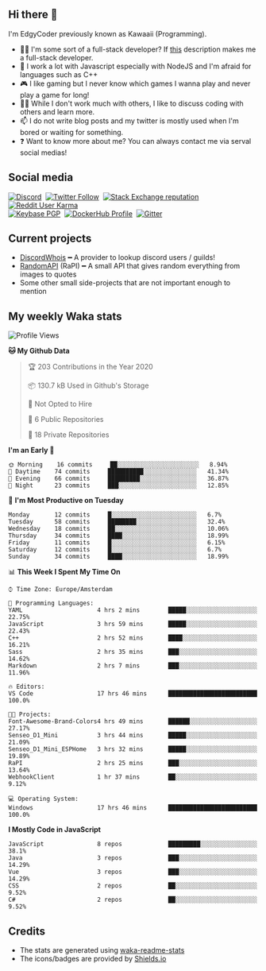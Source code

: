 ## Hi there 👋
I'm EdgyCoder previously known as Kawaaii (Programming).  
- 👨‍💻 I'm some sort of a full-stack developer? If [this](https://www.w3schools.com/whatis/whatis_fullstack.asp) description makes me a full-stack developer.
- 🌱 I work a lot with Javascript especially with NodeJS and I'm afraid for languages such as C++
- 🎮 I like gaming but I never know which games I wanna play and never play a game for long!
- 👯‍♀️ While I don't work much with others, I like to discuss coding with others and learn more.
- 📫 I do not write blog posts and my twitter is mostly used when I'm bored or waiting for something.
- ❓ Want to know more about me? You can always contact me via serval social medias!

## Social media
[![Discord](https://img.shields.io/discord/661411850856038431?label=Discord%20Guild&style=for-the-badge&logo=discord&logoColor=ffffff)](https://discord.gg/44yKPxm)
‎‎ [![Twitter Follow](https://img.shields.io/twitter/follow/edgycoder?color=%231DA1F2&label=Twitter&style=for-the-badge&logo=twitter&logoColor=ffffff)](https://twitter.com/EdgyCoder)
‎‎ [![Stack Exchange reputation](https://img.shields.io/stackexchange/stackoverflow/r/12418331?color=%23F48024&label=Stack%20overflow&style=for-the-badge&logo=stackoverflow&logoColor=ffffff)](https://stackoverflow.com/users/12418331/kawaaii)
‎‎ [![Reddit User Karma](https://img.shields.io/reddit/user-karma/combined/Kawaaii-Programming?label=Reddit&style=for-the-badge&logo=reddit&logoColor=ffffff)](https://www.reddit.com/user/Kawaaii-Programming)  
‎‎ [![Keybase PGP](https://img.shields.io/keybase/pgp/kawaaii?label=Keybase&logo=keybase&logoColor=ffffff&style=for-the-badge)](https://keybase.io/kawaaii)
‎‎ [![DockerHub Profile](https://img.shields.io/badge/DockerHub-kawaaii-informational?style=for-the-badge&logo=docker&logoColor=ffffff)](https://hub.docker.com/u/kawaaii)
‎‎ [![Gitter](https://img.shields.io/gitter/room/edgy-irrelevant/community?label=edgy-irrelevant&logo=gitter&logoColor=ffffff&style=for-the-badge)](https://gitter.im/edgy-irrelevant/community)

## Current projects
- [DiscordWhois](https://discordwhois.xyz) ━ A provider to lookup discord users / guilds!
- [RandomAPI](https://random.rest) (RaPI) ━ A small API that gives random everything from images to quotes
- Some other small side-projects that are not important enough to mention

## My weekly Waka stats
<!--START_SECTION:waka-->
![Profile Views](http://img.shields.io/badge/Profile%20Views-5-blue)

**🐱 My Github Data** 

> 🏆 203 Contributions in the Year 2020
 > 
> 📦 130.7 kB Used in Github's Storage 
 > 
> 🚫 Not Opted to Hire
 > 
> 📜 6 Public Repositories
 > 
> 🔑 18 Private Repositories 

**I'm an Early 🐤** 

```text
🌞 Morning    16 commits     ██░░░░░░░░░░░░░░░░░░░░░░░   8.94% 
🌆 Daytime    74 commits     ██████████░░░░░░░░░░░░░░░   41.34% 
🌃 Evening    66 commits     █████████░░░░░░░░░░░░░░░░   36.87% 
🌙 Night      23 commits     ███░░░░░░░░░░░░░░░░░░░░░░   12.85%

```
📅 **I'm Most Productive on Tuesday** 

```text
Monday       12 commits     █░░░░░░░░░░░░░░░░░░░░░░░░   6.7% 
Tuesday      58 commits     ████████░░░░░░░░░░░░░░░░░   32.4% 
Wednesday    18 commits     ██░░░░░░░░░░░░░░░░░░░░░░░   10.06% 
Thursday     34 commits     ████░░░░░░░░░░░░░░░░░░░░░   18.99% 
Friday       11 commits     █░░░░░░░░░░░░░░░░░░░░░░░░   6.15% 
Saturday     12 commits     █░░░░░░░░░░░░░░░░░░░░░░░░   6.7% 
Sunday       34 commits     ████░░░░░░░░░░░░░░░░░░░░░   18.99%

```


📊 **This Week I Spent My Time On** 

```text
⌚︎ Time Zone: Europe/Amsterdam

💬 Programming Languages: 
YAML                     4 hrs 2 mins        █████░░░░░░░░░░░░░░░░░░░░   22.75% 
JavaScript               3 hrs 59 mins       █████░░░░░░░░░░░░░░░░░░░░   22.43% 
C++                      2 hrs 52 mins       ████░░░░░░░░░░░░░░░░░░░░░   16.21% 
Sass                     2 hrs 35 mins       ███░░░░░░░░░░░░░░░░░░░░░░   14.62% 
Markdown                 2 hrs 7 mins        ███░░░░░░░░░░░░░░░░░░░░░░   11.96%

🔥 Editors: 
VS Code                  17 hrs 46 mins      █████████████████████████   100.0%

🐱‍💻 Projects: 
Font-Awesome-Brand-Colors4 hrs 49 mins       ██████░░░░░░░░░░░░░░░░░░░   27.17% 
Senseo_D1_Mini           3 hrs 44 mins       █████░░░░░░░░░░░░░░░░░░░░   21.09% 
Senseo_D1_Mini_ESPHome   3 hrs 32 mins       █████░░░░░░░░░░░░░░░░░░░░   19.89% 
RaPI                     2 hrs 25 mins       ███░░░░░░░░░░░░░░░░░░░░░░   13.64% 
WebhookClient            1 hr 37 mins        ██░░░░░░░░░░░░░░░░░░░░░░░   9.12%

💻 Operating System: 
Windows                  17 hrs 46 mins      █████████████████████████   100.0%

```

**I Mostly Code in JavaScript** 

```text
JavaScript               8 repos             █████████░░░░░░░░░░░░░░░░   38.1% 
Java                     3 repos             ███░░░░░░░░░░░░░░░░░░░░░░   14.29% 
Vue                      3 repos             ███░░░░░░░░░░░░░░░░░░░░░░   14.29% 
CSS                      2 repos             ██░░░░░░░░░░░░░░░░░░░░░░░   9.52% 
C#                       2 repos             ██░░░░░░░░░░░░░░░░░░░░░░░   9.52%

```



<!--END_SECTION:waka-->

## Credits
- The stats are generated using [waka-readme-stats](https://github.com/anmol098/waka-readme-stats)
- The icons/badges are provided by [Shields.io](https://shields.io/)
